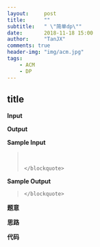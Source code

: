 ```yaml
---
layout:     post
title:      ""
subtitle:   " \"简单dp\""
date:       2018-11-18 15:00
author:     "TanJX"
comments: true
header-img: "img/acm.jpg"
tags:
    - ACM
    - DP
---
```


## title



**Input**



**Output**



**Sample Input**
<div class="zh post-container">
    <blockquote>
    </br>
    
    </blockquote>
</div>

**Sample Output**
<div class="zh post-container">
    <blockquote>
    
    </blockquote>
</div>

**题意**

    

**思路**

    

**代码**

```

```